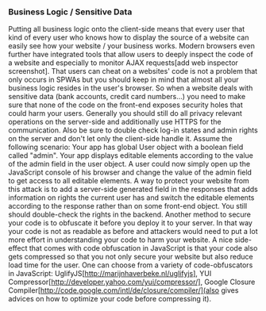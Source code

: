 ### Business Logic / Sensitive Data
Putting all business logic onto the client-side means that every user that kind of every user who knows how to display the source of a website can easily see how your website / your business works. Modern browsers even further have integrated tools that allow users to deeply inspect the code of a website and especially to monitor AJAX requests[add web inspector screenshot]. That users can cheat on a websites' code is not a problem that only occurs in SPWAs but you should keep in mind that almost all your business logic resides in the user's browser. So when a website deals with sensitive data (bank accounts, credit card numbers...) you need to make sure that none of the code on the front-end exposes security holes that could harm your users. Generally you should still do all privacy relevant operations on the server-side and additionally use HTTPS for the communication.
Also be sure to double check log-in states and admin rights on the server and don't let only the client-side handle it. Assume the following scenario: Your app has global User object with a boolean field called "admin". Your app displays editable elements according to the value of the admin field in the user object. A user could now simply open up the JavaScript console of his browser and change the value of the admin field to get access to all editable elements. A way to protect your website from this attack is to add a server-side generated field in the responses that adds information on rights the current user has and switch the editable elements according to the response rather than on some front-end object. You still should double-check the rights in the backend.
Another method to secure your code is to obfuscate it before you deploy it to your server. In that way your code is not as readable as before and attackers would need to put a lot more effort in understanding your code to harm your website. A nice side-effect that comes with code obfuscation in JavaScript is that your code also gets compressed so that you not only secure your website but also reduce load time for the user. One can choose from a variety of code-obfuscators in JavaScript: UglifyJS[http://marijnhaverbeke.nl/uglifyjs], YUI Compressor[http://developer.yahoo.com/yui/compressor/], Google Closure Compiler[http://code.google.com/intl/de/closure/compiler/](also gives advices on how to optimize your code before compressing it).